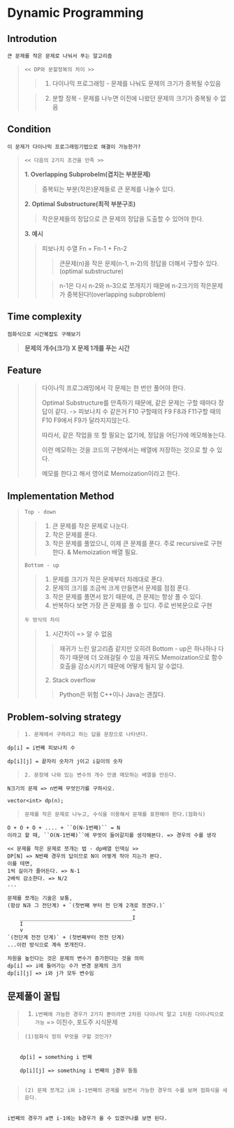 # Dynamic Programming

## Introdution

`큰 문제를 작은 문제로 나눠서 푸는 알고리즘`

> `<< DP와 분할정복의 차이 >>`
>   >1. 다이나믹 프로그래밍 - 문제를 나눠도 문제의 크기가 중복될 수있음
>
>   >2. 분할 정복 - 문제를 나누면 이전에 나왔던 문제의 크기가 중복될 수 없음

## Condition

`이 문제가 다이나믹 프로그래밍기법으로 해결이 가능한가?`

> `<< 다음의 2가지 조건을 만족 >>`
>
> __1. Overlapping Subprobelm(겹치는 부분문제)__
>   >중복되는 부분(작은)문제들로 큰 문제를 나눌수 있다.
>
> __2. Optimal Substructure(최적 부분구조)__
>   >작은문제들의 정답으로 큰 문제의 정답을 도출할 수 있어야 한다.
>
> __3. 예시__
>   >피보나치 수열 Fn = Fn-1 + Fn-2  
>   >   >큰문제(n)을 작은 문제(n-1, n-2)의 정답을 더해서 구할수 있다.(optimal substructure)
>   >
>   >   >n-1은 다시 n-2와 n-3으로 쪼개지기 때문에 n-2크기의 작은문제가 중복된다!(overlapping subproblem)

## Time complexity

`점화식으로 시간복잡도 구해보기`

> __문제의 개수(크기) X 문제 1개를 푸는 시간__

## Feature
>   > 다이나믹 프로그래밍에서 각 문제는 한 번만 풀어야 한다.
>   >
>   > Optimal Substructure를 만족하기 때문에, 같은 문제는 구할 때마다 장답이 같다. -> 피보나치 수 같은거 F10 구할때의 F9 F8과 F11구할 때의 F10 F9에서 F9가 달라지지않는다.
>   >
>   > 따라서, 같은 작업을 또 할 필요는 없기에, 정답을 어딘가에 메모해놓는다.
>   >
>   > 이런 메모하는 것을 코드의 구현에서는 배열에 저장하는 것으로 할 수 있다.
>   >
>   > 메모를 한다고 해서 영어로 Memoization이라고 한다.

## Implementation Method
>   `Top - down`   
>   >1. 큰 문제를 작은 문제로 나눈다.
>   >2. 작은 문제를 푼다.
>   >3. 작은 문제를 풀었으니, 이제 큰 문제를 푼다.
>   > 주로 recursive로 구현한다. & Memoization 배열 필요.
>
>   `Bottom - up`
>   > 1. 문제를 크기가 작은 문제부터 차례대로 푼다.
>   > 2. 문제의 크기를 조금씩 크게 만들면서 문제를 점점 푼다.
>   > 3. 작은 문제를 풀면서 왔기 때문에, 큰 문제는 항상 풀 수 있다.
>   > 3. 반복하다 보면 가장 큰 문제를 풀 수 있다.
>   > 주로 반복문으로 구현
>
>   `두 방식의 차이`
>   > 1. 시간차이 => 알 수 없음
>   >   > 재귀가 느린 알고리즘 같지만 오히려 Bottom - up은 하나하나 다하기 때문에 더 오래걸릴 수 있음
>   >   > 재귀도 Memoization으로 함수 호출을 감소시키기 때문에 어떻게 될지 알 수없다.
>   > 2. Stack overflow
>   >   >Python은 위험
>   >   >C++이나 Java는 괜찮다.

## Problem-solving strategy
>   `1. 문제에서 구하려고 하는 답을 문장으로 나타낸다.`
```
dp[i] = i번째 피보나치 수

dp[i][j] = 끝자리 숫자가 j이고 i길이의 숫자

```

>   `2. 문장에 나와 있는 변수의 개수 만큼 메모하는 배열을 만든다.`
```
N크기의 문제 => n번째 무엇인가를 구하시오.

vector<int> dp(n);
```

>   `문제를 작은 문제로 나누고, 수식을 이용해서 문제를 표현해야 한다.(점화식)`
```
O + O + O + .... + ``O(N-1번째)`` = N
이라고 할 때, ``O(N-1번째)``에 무엇이 들어갈지를 생각해본다. => 경우의 수를 생각

<< 문제를 작은 문제로 쪼개는 법 - dp배열 인덱싱 >>
DP[N] => N번째 경우의 답이므로 N이 어떻게 작아 지는가 본다.
이를 테면,
1씩 길이가 줄어든다. => N-1
2배씩 감소한다. => N/2
...

문제를 쪼개는 기술은 보통,
(항상 N과 그 전단계) + `(첫번째 부터 전 단계 2개로 쪼갠다.)`
                                        ^    
    ____________________________________I    
    I            
    v            
`(전단계 전전 단계)` + (첫번째부터 전전 단계)
...이런 방식으로 계속 쪼개진다.

차원을 높인다는 것은 문제의 변수가 증가한다는 것을 의미
dp[i] => i에 들어가는 수가 변경 문제의 크기
dp[i][j] => i와 j가 모두 변수임
```

## 문제풀이 꿀팁
>   1. `i번째에 가능한 경우가 2가지 뿐이라면 2차원 다이나믹 말고 1차원 다이나믹으로 가능` => 이친수, 포도주 시식문제<br/>

> `(1)점화식 정의 무엇을 구할 것인가?`

<pre>
  <code>
    dp[i] = something i 번째 
    
    dp[i][j] => something i 번째의 j경우 등등
  </code>
</pre>
   
> `(2) 문제 쪼개고 i와 i-1번째의 관계를 보면서 가능한 경우의 수를 보며 점화식을 세운다.`

<pre>
  <code>
i번째의 경우가 a면 i-1에는 b경우가 올 수 있겠구나를 보면 된다.
  </code>
</pre>





